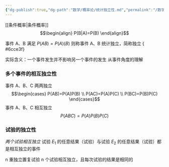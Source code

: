 ```yaml
---
{"dg-publish":true,"dg-path":"数学/概率论/统计独立性.md","permalink":"/数学/概率论/统计独立性/","dgPassFrontmatter":true,"noteIcon":"","created":"2024-04-16T13:01:27.457+08:00","updated":"2024-05-11T18:36:01.400+08:00"}
---
```


[[条件概率\|条件概率]]
$$\begin{align}
P(B|A)=P(B)
\end{align}$$

事件 A、B 满足 $P(AB)=P(A)(B)$
则称事件 A、B 统计独立，简称独立
{ #6cce3f}


实际含义：一个事件发生并不影响另一个事件的发生
从事件角度的理解

### 多个事件的相互独立性
事件 A、B、C 两两独立
$$\begin{cases}
P(AB)=P(A)P(B) \\
P(AC)=P(A)P(C) \\
P(BC)=P(B)P(C)
\end{cases}$$
事件 A、B、C 相互独立
$$P(ABC)=P(A)P(B)P(C)$$

### 试验的独立性

*两个试验相互独立*
试验 $E_{1}$ 的任意结果（试验）与试验 $E_{2}$ 的任意结果（试验）都是相互独立的事件

n 重独立置复试验
n 个试验相互独立，且每次试验的结果是相同的







